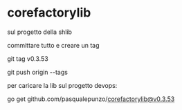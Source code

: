 # corefactorylib

sul progetto della shlib 

committare tutto e creare un tag

git tag v0.3.53

git push origin --tags

 

 

per caricare la lib sul progetto devops:

go get github.com/pasqualepunzo/corefactorylib@v0.3.53